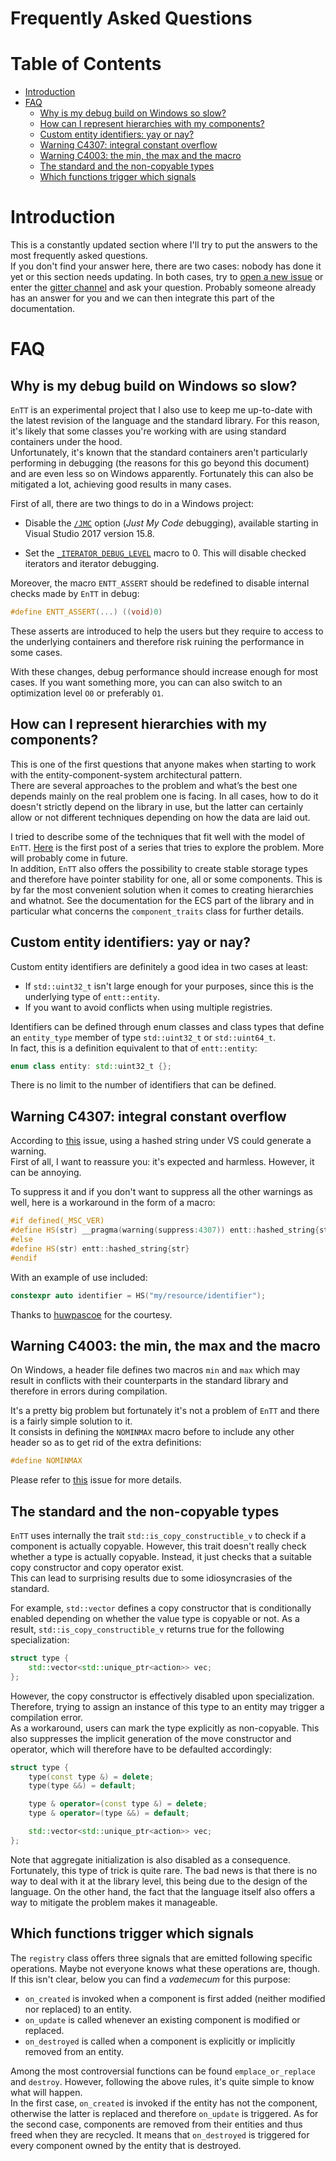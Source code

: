 # Frequently Asked Questions

<!--
@cond TURN_OFF_DOXYGEN
-->
# Table of Contents

* [Introduction](#introduction)
* [FAQ](#faq)
  * [Why is my debug build on Windows so slow?](#why-is-my-debug-build-on-windows-so-slow)
  * [How can I represent hierarchies with my components?](#how-can-i-represent-hierarchies-with-my-components)
  * [Custom entity identifiers: yay or nay?](#custom-entity-identifiers-yay-or-nay)
  * [Warning C4307: integral constant overflow](#warning-C4307-integral-constant-overflow)
  * [Warning C4003: the min, the max and the macro](#warning-C4003-the-min-the-max-and-the-macro)
  * [The standard and the non-copyable types](#the-standard-and-the-non-copyable-types)
  * [Which functions trigger which signals](#which-functions-trigger-which-signals)
<!--
@endcond TURN_OFF_DOXYGEN
-->

# Introduction

This is a constantly updated section where I'll try to put the answers to the
most frequently asked questions.<br/>
If you don't find your answer here, there are two cases: nobody has done it yet
or this section needs updating. In both cases, try to
[open a new issue](https://github.com/skypjack/entt/issues/new) or enter the
[gitter channel](https://gitter.im/skypjack/entt) and ask your question.
Probably someone already has an answer for you and we can then integrate this
part of the documentation.

# FAQ

## Why is my debug build on Windows so slow?

`EnTT` is an experimental project that I also use to keep me up-to-date with the
latest revision of the language and the standard library. For this reason, it's
likely that some classes you're working with are using standard containers under
the hood.<br/>
Unfortunately, it's known that the standard containers aren't particularly
performing in debugging (the reasons for this go beyond this document) and are
even less so on Windows apparently. Fortunately this can also be mitigated a
lot, achieving good results in many cases.

First of all, there are two things to do in a Windows project:

* Disable the [`/JMC`](https://docs.microsoft.com/cpp/build/reference/jmc)
  option (_Just My Code_ debugging), available starting in Visual Studio 2017
  version 15.8.

* Set the [`_ITERATOR_DEBUG_LEVEL`](https://docs.microsoft.com/cpp/standard-library/iterator-debug-level)
  macro to 0. This will disable checked iterators and iterator debugging.

Moreover, the macro `ENTT_ASSERT` should be redefined to disable internal checks
made by `EnTT` in debug:

```cpp
#define ENTT_ASSERT(...) ((void)0)
```

These asserts are introduced to help the users but they require to access to the
underlying containers and therefore risk ruining the performance in some cases.

With these changes, debug performance should increase enough for most cases. If
you want something more, you can can also switch to an optimization level `O0`
or preferably `O1`.

## How can I represent hierarchies with my components?

This is one of the first questions that anyone makes when starting to work with
the entity-component-system architectural pattern.<br/>
There are several approaches to the problem and what’s the best one depends
mainly on the real problem one is facing. In all cases, how to do it doesn't
strictly depend on the library in use, but the latter can certainly allow or
not different techniques depending on how the data are laid out.

I tried to describe some of the techniques that fit well with the model of
`EnTT`. [Here](https://skypjack.github.io/2019-06-25-ecs-baf-part-4/) is the
first post of a series that tries to explore the problem. More will probably
come in future.<br/>
In addition, `EnTT` also offers the possibility to create stable storage types
and therefore have pointer stability for one, all or some components. This is by
far the most convenient solution when it comes to creating hierarchies and
whatnot. See the documentation for the ECS part of the library and in particular
what concerns the `component_traits` class for further details.

## Custom entity identifiers: yay or nay?

Custom entity identifiers are definitely a good idea in two cases at least:

* If `std::uint32_t` isn't large enough for your purposes, since this is the
  underlying type of `entt::entity`.
* If you want to avoid conflicts when using multiple registries.

Identifiers can be defined through enum classes and class types that define an
`entity_type` member of type `std::uint32_t` or `std::uint64_t`.<br/>
In fact, this is a definition equivalent to that of `entt::entity`:

```cpp
enum class entity: std::uint32_t {};
```

There is no limit to the number of identifiers that can be defined.

## Warning C4307: integral constant overflow

According to [this](https://github.com/skypjack/entt/issues/121) issue, using a
hashed string under VS could generate a warning.<br/>
First of all, I want to reassure you: it's expected and harmless. However, it
can be annoying.

To suppress it and if you don't want to suppress all the other warnings as well,
here is a workaround in the form of a macro:

```cpp
#if defined(_MSC_VER)
#define HS(str) __pragma(warning(suppress:4307)) entt::hashed_string{str}
#else
#define HS(str) entt::hashed_string{str}
#endif
```

With an example of use included:

```cpp
constexpr auto identifier = HS("my/resource/identifier");
```

Thanks to [huwpascoe](https://github.com/huwpascoe) for the courtesy.

## Warning C4003: the min, the max and the macro

On Windows, a header file defines two macros `min` and `max` which may result in
conflicts with their counterparts in the standard library and therefore in
errors during compilation.

It's a pretty big problem but fortunately it's not a problem of `EnTT` and there
is a fairly simple solution to it.<br/>
It consists in defining the `NOMINMAX` macro before to include any other header
so as to get rid of the extra definitions:

```cpp
#define NOMINMAX
```

Please refer to [this](https://github.com/skypjack/entt/issues/96) issue for
more details.

## The standard and the non-copyable types

`EnTT` uses internally the trait `std::is_copy_constructible_v` to check if a
component is actually copyable. However, this trait doesn't really check whether
a type is actually copyable. Instead, it just checks that a suitable copy
constructor and copy operator exist.<br/>
This can lead to surprising results due to some idiosyncrasies of the standard.

For example, `std::vector` defines a copy constructor that is conditionally
enabled depending on whether the value type is copyable or not. As a result,
`std::is_copy_constructible_v` returns true for the following specialization:

```cpp
struct type {
    std::vector<std::unique_ptr<action>> vec;
};
```

However, the copy constructor is effectively disabled upon specialization.
Therefore, trying to assign an instance of this type to an entity may trigger a
compilation error.<br/>
As a workaround, users can mark the type explicitly as non-copyable. This also
suppresses the implicit generation of the move constructor and operator, which
will therefore have to be defaulted accordingly:

```cpp
struct type {
    type(const type &) = delete;
    type(type &&) = default;

    type & operator=(const type &) = delete;
    type & operator=(type &&) = default;

    std::vector<std::unique_ptr<action>> vec;
};
```

Note that aggregate initialization is also disabled as a consequence.<br/>
Fortunately, this type of trick is quite rare. The bad news is that there is no
way to deal with it at the library level, this being due to the design of the
language. On the other hand, the fact that the language itself also offers a way
to mitigate the problem makes it manageable.

## Which functions trigger which signals

The `registry` class offers three signals that are emitted following specific
operations. Maybe not everyone knows what these operations are, though.<br/>
If this isn't clear, below you can find a _vademecum_ for this purpose:

* `on_created` is invoked when a component is first added (neither modified nor 
  replaced) to an entity.
* `on_update` is called whenever an existing component is modified or replaced.
* `on_destroyed` is called when a component is explicitly or implicitly removed 
  from an entity.

Among the most controversial functions can be found `emplace_or_replace` and
`destroy`. However, following the above rules, it's quite simple to know what 
will happen.<br/>
In the first case, `on_created` is invoked if the entity has not the component,
otherwise the latter is replaced and therefore `on_update` is triggered. As for
the second case, components are removed from their entities and thus freed when
they are recycled. It means that `on_destroyed` is triggered for every component 
owned by the entity that is destroyed.
